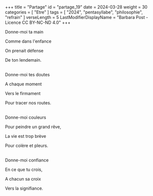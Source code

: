 +++
title = "Partage"
id = "partage_19"
date = 2024-03-28
weight = 30
categories = [ "Etre" ]
tags = [ "2024", "pentasyllabe", "philosophie", "refrain" ]
verseLength = 5
LastModifierDisplayName = "Barbara Post - Licence CC BY-NC-ND 4.0"
+++

Donne-moi ta main

Comme dans l'enfance

On prenait défense

De ton lendemain.

 \
Donne-moi tes doutes

A chaque moment

Vers le firmament

Pour tracer nos routes.

 \
Donne-moi couleurs

Pour peindre un grand rêve,

La vie est trop brève

Pour colère et pleurs.

 \
Donne-moi confiance

En ce que tu crois,

A chacun sa croix

Vers la signifiance.
